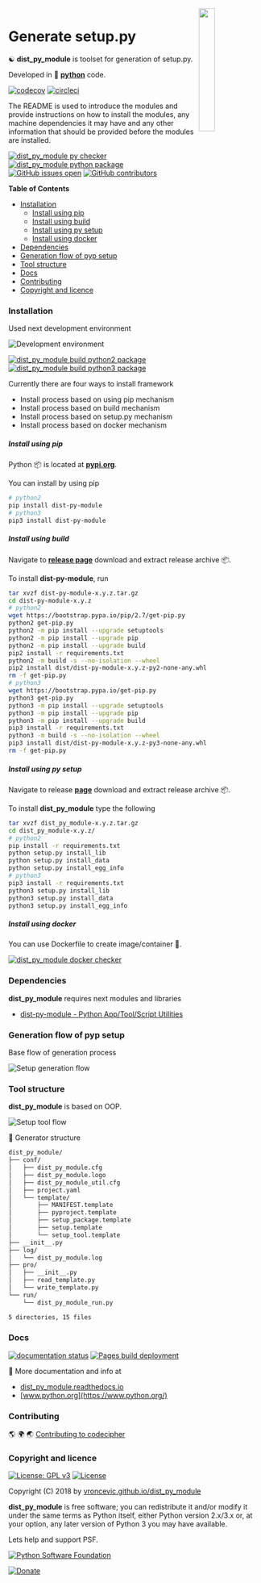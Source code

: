 <img align="right" src="https://raw.githubusercontent.com/vroncevic/dist_py_module/dev/docs/dist_py_module_logo.png" width="25%">

# Generate setup.py

☯️ **dist_py_module** is toolset for generation of setup.py.

Developed in 🐍 **[python](https://www.python.org/)** code.

[![codecov](https://codecov.io/gh/vroncevic/dist_py_module/branch/dev/graph/badge.svg?token=Y6VSNLJ45R)](https://codecov.io/gh/vroncevic/dist_py_module)
[![circleci](https://circleci.com/gh/vroncevic/dist_py_module/tree/master.svg?style=svg)](https://circleci.com/gh/vroncevic/dist_py_module/tree/master)

The README is used to introduce the modules and provide instructions on
how to install the modules, any machine dependencies it may have and any
other information that should be provided before the modules are installed.

[![dist_py_module py checker](https://github.com/vroncevic/dist_py_module/actions/workflows/dist_py_module_py_checker.yml/badge.svg)](https://github.com/vroncevic/dist_py_module/actions/workflows/dist_py_module_py_checker.yml) [![dist_py_module python package](https://github.com/vroncevic/dist_py_module/actions/workflows/dist_py_module_package.yml/badge.svg)](https://github.com/vroncevic/dist_py_module/actions/workflows/dist_py_module_package.yml) [![GitHub issues open](https://img.shields.io/github/issues/vroncevic/dist_py_module.svg)](https://github.com/vroncevic/dist_py_module/issues) [![GitHub contributors](https://img.shields.io/github/contributors/vroncevic/dist_py_module.svg)](https://github.com/vroncevic/dist_py_module/graphs/contributors)

<!-- START doctoc generated TOC please keep comment here to allow auto update -->
<!-- DON'T EDIT THIS SECTION, INSTEAD RE-RUN doctoc TO UPDATE -->
**Table of Contents**

- [Installation](#installation)
    - [Install using pip](#install-using-pip)
    - [Install using build](#install-using-build)
    - [Install using py setup](#install-using-py-setup)
    - [Install using docker](#install-using-docker)
- [Dependencies](#dependencies)
- [Generation flow of pyp setup](#generation-flow-of-pyp-setup)
- [Tool structure](#tool-structure)
- [Docs](#docs)
- [Contributing](#contributing)
- [Copyright and licence](#copyright-and-licence)

<!-- END doctoc generated TOC please keep comment here to allow auto update -->

### Installation

Used next development environment

![Development environment](https://raw.githubusercontent.com/vroncevic/dist_py_module/dev/docs/debtux.png)

[![dist_py_module build python2 package](https://github.com/vroncevic/dist_py_module/actions/workflows/dist_py_module_python2_publish.yml/badge.svg)](https://github.com/vroncevic/dist_py_module/actions/workflows/dist_py_module_python2_publish.yml) [![dist_py_module build python3 package](https://github.com/vroncevic/dist_py_module/actions/workflows/dist_py_module_python3_publish.yml/badge.svg)](https://github.com/vroncevic/dist_py_module/actions/workflows/dist_py_module_python3_publish.yml)

Currently there are four ways to install framework
* Install process based on using pip mechanism
* Install process based on build mechanism
* Install process based on setup.py mechanism
* Install process based on docker mechanism

##### Install using pip

Python 📦 is located at **[pypi.org](https://pypi.org/project/dist-py-module/)**.

You can install by using pip

```bash
# python2
pip install dist-py-module
# python3
pip3 install dist-py-module
```

##### Install using build

Navigate to **[release page](https://github.com/vroncevic/dist_py_module/releases)** download and extract release archive 📦.

To install **dist-py-module**, run

```bash
tar xvzf dist-py-module-x.y.z.tar.gz
cd dist-py-module-x.y.z
# python2
wget https://bootstrap.pypa.io/pip/2.7/get-pip.py
python2 get-pip.py
python2 -m pip install --upgrade setuptools
python2 -m pip install --upgrade pip
python2 -m pip install --upgrade build
pip2 install -r requirements.txt
python2 -m build -s --no-isolation --wheel
pip2 install dist/dist-py-module-x.y.z-py2-none-any.whl
rm -f get-pip.py
# python3
wget https://bootstrap.pypa.io/get-pip.py
python3 get-pip.py 
python3 -m pip install --upgrade setuptools
python3 -m pip install --upgrade pip
python3 -m pip install --upgrade build
pip3 install -r requirements.txt
python3 -m build -s --no-isolation --wheel
pip3 install dist/dist-py-module-x.y.z-py3-none-any.whl
rm -f get-pip.py
```

##### Install using py setup

Navigate to release **[page](https://github.com/vroncevic/dist_py_module/releases/)** download and extract release archive 📦.

To install **dist_py_module** type the following

```bash
tar xvzf dist_py_module-x.y.z.tar.gz
cd dist_py_module-x.y.z/
# python2
pip install -r requirements.txt
python setup.py install_lib
python setup.py install_data
python setup.py install_egg_info
# python3
pip3 install -r requirements.txt
python3 setup.py install_lib
python3 setup.py install_data
python3 setup.py install_egg_info
```

##### Install using docker

You can use Dockerfile to create image/container 🚢.

[![dist_py_module docker checker](https://github.com/vroncevic/dist_py_module/actions/workflows/dist_py_module_docker_checker.yml/badge.svg)](https://github.com/vroncevic/dist_py_module/actions/workflows/dist_py_module_docker_checker.yml)

### Dependencies

**dist_py_module** requires next modules and libraries

* [dist-py-module - Python App/Tool/Script Utilities](https://pypi.org/project/dist-py-module/)

### Generation flow of pyp setup

Base flow of generation process

![Setup generation flow](https://raw.githubusercontent.com/vroncevic/dist_py_module/dev/docs/python_setup_flow.png)

### Tool structure

**dist_py_module** is based on OOP.

![Setup tool flow](https://raw.githubusercontent.com/vroncevic/dist_py_module/dev/docs/python_setup.png)

🧰 Generator structure

```bash
dist_py_module/
├── conf/
│   ├── dist_py_module.cfg
│   ├── dist_py_module.logo
│   ├── dist_py_module_util.cfg
│   ├── project.yaml
│   └── template/
│       ├── MANIFEST.template
│       ├── pyproject.template
│       ├── setup_package.template
│       ├── setup.template
│       └── setup_tool.template
├── __init__.py
├── log/
│   └── dist_py_module.log
├── pro/
│   ├── __init__.py
│   ├── read_template.py
│   └── write_template.py
└── run/
    └── dist_py_module_run.py

5 directories, 15 files
```

### Docs

[![documentation status](https://readthedocs.org/projects/dist-py-module/badge/?version=master)](https://dist-py-module.readthedocs.io/projects/dist-py-module/en/master/?badge=master) [![Pages build deployment](https://github.com/vroncevic/dist_py_module/actions/workflows/pages/pages-build-deployment/badge.svg)](https://github.com/vroncevic/dist_py_module/actions/workflows/pages/pages-build-deployment)

📗 More documentation and info at

* [dist_py_module.readthedocs.io](https://dist_py_module.readthedocs.io/en/latest/)
* [www.python.org](https://www.python.org/)

### Contributing

🌎 🌍 🌏 [Contributing to codecipher](CONTRIBUTING.md)

### Copyright and licence

[![License: GPL v3](https://img.shields.io/badge/License-GPLv3-blue.svg)](https://www.gnu.org/licenses/gpl-3.0) [![License](https://img.shields.io/badge/License-Apache%202.0-blue.svg)](https://opensource.org/licenses/Apache-2.0)

Copyright (C) 2018 by [vroncevic.github.io/dist_py_module](https://vroncevic.github.io/dist_py_module)

**dist_py_module** is free software; you can redistribute it and/or modify
it under the same terms as Python itself, either Python version 2.x/3.x or,
at your option, any later version of Python 3 you may have available.

Lets help and support PSF.

[![Python Software Foundation](https://raw.githubusercontent.com/vroncevic/dist_py_module/dev/docs/psf-logo-alpha.png)](https://www.python.org/psf/)

[![Donate](https://www.paypalobjects.com/en_US/i/btn/btn_donateCC_LG.gif)](https://psfmember.org/index.php?q=civicrm/contribute/transact&reset=1&id=2)
